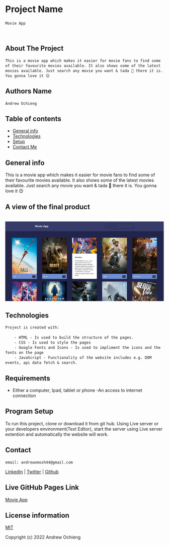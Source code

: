 # Project Name 
    Movie App

<br>

## About The Project

    This is a movie app which makes it easier for movie fans to find some of their favourite movies available. It also shows some of the latest movies available. Just search any movie you want & tada 📂 there it is. You gonna love it 😊



## Authors Name

    Andrew Ochieng


## Table of contents

- [General info](#general-info)
- [Technologies](#technologies)
- [Setup](#setup)
- [Contact Me](#contact)

## General info

This is a movie app which makes it easier for movie fans to find some of their favourite movies available. It also shows some of the latest movies available. Just search any movie you want & tada 📂 there it is. You gonna love it 😊



## A view of the final product
<br>


<img src="./movie-app.png" width="800px"/>

<br>

## Technologies

    Project is created with:

        - HTML - Is used to build the structure of the pages.
        - CSS - Is used to style the pages
        - Google Fonts and Icons - Is used to impliment the icons and the fonts on the page
        - JavaScript - Functionality of the website includes e.g. DOM events, api data fetch & search.

## Requirements

- Either a computer, Ipad, tablet or phone -An access to internet connection

## Program Setup

To run this project, clone or download it from git hub. Using Live server or your developers environment(Text Editor), start the server using Live server extention and automatically the website will work.


## Contact

    email: andrewomosh44@gmail.com

[LinkedIn](https://www.linkedin.com/in/andrew-ochieng-00b076180/) | 
[Twitter](https://twitter.com/drew_omosh) | 
[Github](https://github.com/Andrew-Ochieng)


## Live GitHub Pages Link

[Movie App](https://andrew-ochieng.github.io/movie-app/)



## License information

[MIT](LICENCE)

Copyright (c) 2022 Andrew Ochieng

